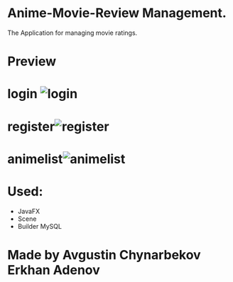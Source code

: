# Anime-Movie-Review Management.

The Application for managing movie ratings.


# Preview 


# login ![login](https://user-images.githubusercontent.com/72886935/148439344-7a56d08d-8637-488f-8bdd-bd441dbee7cc.png)

# register![register](https://user-images.githubusercontent.com/72886935/148439358-be056d51-1b77-4405-ad9a-664e1a727602.png)

# animelist![animelist](https://user-images.githubusercontent.com/72886935/148439385-f351b4f1-ebfd-48e4-afd0-3157eb9fa802.png)


 
# Used:
- JavaFX 
- Scene 
- Builder MySQL
# Made by Avgustin Chynarbekov Erkhan Adenov
